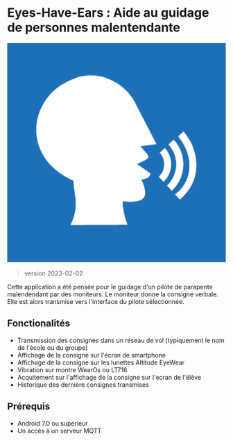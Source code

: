 # Eyes-Have-Ears : Aide au guidage de personnes malentendante
![Logo](/app/src/main/ic_logo-playstore.png)
>version 2023-02-02

Cette application a été pensée pour le guidage d'un pilote de parapente malendendant par des moniteurs. Le moniteur donne la consigne verbale. Elle est alors transmise vers l'interface du pilote sélectionnée.

## Fonctionalités 
+ Transmission des consignes dans un réseau de vol (typiquement le nom de l'école ou du groupe)
+ Affichage de la consigne sur l'écran de smartphone
+ Affichage de la consigne sur les lunettes Altitude EyeWear
+ Vibration sur montre WearOs ou LT716
+ Acquitement sur l'affichage de la consigne sur l'ecran de l'élève
+ Historique des dernière consignes transmises 

	
## Prérequis 
+ Android 7.0 ou supérieur
+ Un accès à un serveur MQTT

	

